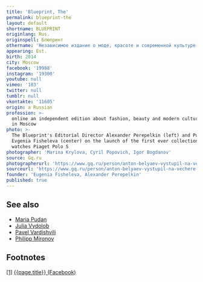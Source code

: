 ```yaml
---
title: 'Blueprint, The'
permalink: blueprint-the
layout: default
shortname: BLUEPRINT
originlang: Rus.
originspell: Блюпринт
othername: 'Независимое издание о моде, красоте и современной культуре'
appearing: Est.
birth: 2014
city: Moscow
facebook: '19988'
instagram: '19300'
youtube: null
vimeo: '183'
twitter: null
tumblr: null
vkontakte: '11605'
origin: a Russian
profession: >-
  online an independent edition about fashion, beauty and modern culture based
  in Moscow
photo: >-
  The Blueprint's Editorial Director Alexander Perepelkin (left) and Publisher
  Evgenia Fisheleva (center) on the launch of the first ever collection of steel
  watches Piaget Polo S
photographer: 'Marina Krylova, Cyril Popovich, Igor Bogdanov'
source: Gq.ru
photographerurl: 'https://www.gq.ru/person/anton-belyaev-vystupil-na-vechere-gq-i-piaget'
sourceurl: 'https://www.gq.ru/person/anton-belyaev-vystupil-na-vechere-gq-i-piaget'
founder: 'Eugenia Fisheleva, Alexander Perepelkin'
published: true
---
```


## See also

+ [Maria Pudan](pudan-maria)
+ [Julia Vydolob](vydolob-julia)
+ [Pavel Vardishvili](vardishvili-pavel)
+ [Philipp Mironov](mironov-philipp)

## Footnotes

[[1]](#a1) <span id="f1"></span> [{{page.title}} (Facebook)](https://www.facebook.com/theblueprintmedia/)
